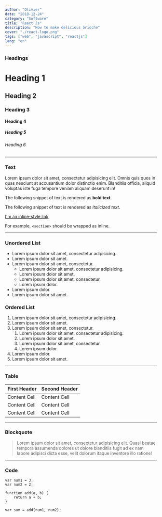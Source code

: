 ```yaml
---
author: "Olivier"
date: "2018-12-24"
category: "Software"
title: "React Js"
description: "How to make delicious brioche"
cover: "./react-logo.png"
tags: ["web", "javascript", "reactjs"]
lang: "en"
---
```


### Headings

# Heading 1

## Heading 2

### Heading 3

#### Heading 4

##### Heading 5

###### Heading 6

---

### Text

Lorem ipsum dolor sit amet, consectetur adipisicing elit. Omnis quis quos in quas nesciunt at accusantium dolor distinctio enim. Blanditiis officia, aliquid voluptas iste fuga tempore veniam aliquam deserunt in!

The following snippet of text is rendered as **bold text**.

The following snippet of text is rendered as *italicized text*.

[I'm an inline-style link](https://www.google.com)

For example, `<section>` should be wrapped as inline.

---

### Unordered List

* Lorem ipsum dolor sit amet, consectetur adipisicing.
* Lorem ipsum dolor sit amet.
* Lorem ipsum dolor sit amet, consectetur.
	* Lorem ipsum dolor sit amet, consectetur adipisicing.
	* Lorem ipsum dolor sit amet.
	* Lorem ipsum dolor sit amet, consectetur.
	* Lorem ipsum dolor.
* Lorem ipsum dolor.
* Lorem ipsum dolor sit amet.

### Ordered List

1. Lorem ipsum dolor sit amet, consectetur adipisicing.
1. Lorem ipsum dolor sit amet.
1. Lorem ipsum dolor sit amet, consectetur.
	1. Lorem ipsum dolor sit amet, consectetur adipisicing.
	1. Lorem ipsum dolor sit amet.
	1. Lorem ipsum dolor sit amet, consectetur.
	1. Lorem ipsum dolor.
1. Lorem ipsum dolor.
1. Lorem ipsum dolor sit amet.

---

### Table

First Header | Second Header
------------ | -------------
Content Cell | Content Cell
Content Cell | Content Cell
Content Cell | Content Cell

---

### Blockquote

> Lorem ipsum dolor sit amet, consectetur adipisicing elit. Quasi beatae tempora assumenda dolores ut dolore blanditiis fugit ad ex nam labore adipisci dicta esse, velit dolorum itaque inventore illo ratione!

---

### Code

	var num1 = 3;
	var num2 = 2;

	function add(a, b) {
		return a + b;
	}

	var sum = add(num1, num2);

